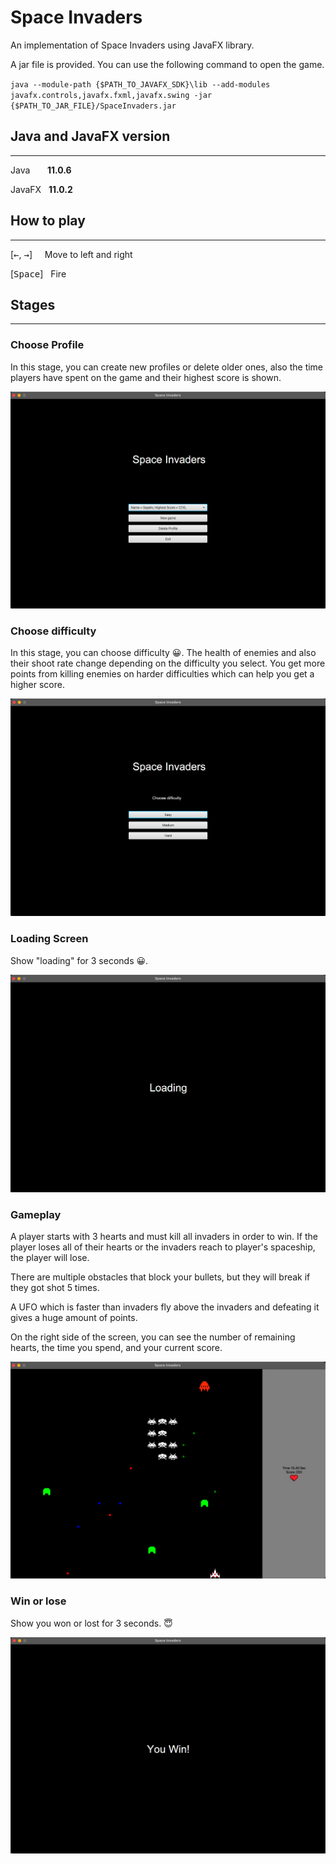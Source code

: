 # Space Invaders

An implementation of Space Invaders using JavaFX library.

A jar file is provided. You can use the following command to open the game.

<code>java --module-path {$PATH_TO_JAVAFX_SDK}\lib --add-modules javafx.controls,javafx.fxml,javafx.swing -jar {$PATH_TO_JAR_FILE}/SpaceInvaders.jar</code> 

## Java and JavaFX version
------------
Java &nbsp; &nbsp; &nbsp; **11.0.6**

JavaFX &nbsp; **11.0.2**

## How to play
------------
[<kbd>&#8592;</kbd>, <kbd>&#8594;</kbd>] &nbsp; &nbsp; Move to left and right

[<kbd>Space</kbd>] &nbsp; Fire

## Stages
------------
### Choose Profile
In this stage, you can create new profiles or delete older ones, also the time players have spent on the game and their highest score is shown.

<img src="GameplayPictures/SelectProfile.png">

### Choose difficulty
In this stage, you can choose difficulty 😀. The health of enemies and also their shoot rate change depending on the difficulty you select. You get more points from killing enemies on harder difficulties which can help you get a higher score. 

<img src="GameplayPictures/ChooseDifficulty.png">

### Loading Screen
Show "loading" for 3 seconds 😀.

<img src="GameplayPictures/LoadingScreen.png">

### Gameplay
A player starts with 3 hearts and must kill all invaders in order to win. If the player loses all of their hearts or the invaders reach to player's spaceship, the player will lose.

There are multiple obstacles that block your bullets, but they will break if they got shot 5 times.

A UFO which is faster than invaders fly above the invaders and defeating it gives a huge amount of points.

On the right side of the screen, you can see the number of remaining hearts, the time you spend, and your current score.

<img src="GameplayPictures/GamePlay.png">

### Win or lose
Show you won or lost for 3 seconds. 😇

<img src="GameplayPictures/WinOrLose.png">